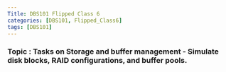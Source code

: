 ```yaml
---
Title: DBS101 Flipped Class 6
categories: [DBS101, Flipped_Class6]
tags: [DBS101]
---
```


### Topic : Tasks on Storage and buffer management - Simulate disk blocks, RAID configurations, and buffer pools.

